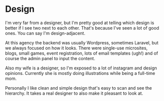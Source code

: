 # Design

I'm very far from a designer, but I'm pretty good at telling which design is better if I see two next to each other.
That's because I've seen a lot of good ones.
You can say I'm design-adjacent.

At this agency the backend was usually Wordpress, sometimes Laravel, but we always focused on how it looks.
There were single-use microsites, blogs, small games, event registration, lots of email templates (ugh!) and of course the admin panel to input the content.

Also my wife is a designer, so I'm exposed to a lot of instagram and design opinions.
Currently she is mostly doing illustrations while being a full-time mom.

Personally I like clean and simple design that's easy to scan and see the hierarchy.
It takes a real designer to also make it pleasant to look at.
